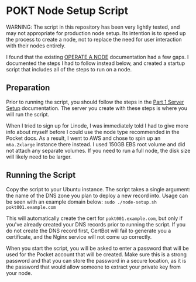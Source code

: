 # POKT Node Setup Script
WARNING: The script in this repository has been very lightly tested, and may not appropriate for production node setup. Its intention is to speed up the process to create a node, not to replace the need for user interaction with their nodes entirely. 

I found that the existing [OPERATE A NODE](https://docs.pokt.network/access-tutorials) documentation had a few gaps. I documented the steps I had to follow instead below, and created a startup script that includes all of the steps to run on a node. 

## Preparation
Prior to running the script, you should follow the steps in the [Part 1 Server Setup](https://docs.pokt.network/access-tutorials/manual-setup-tutorial/part-1-server-setup) documentation. The server you create with these steps is where you will run the script. 

When I tried to sign up for Linode, I was immediately told I had to give more info about myself before I could use the node type recommended in the Pocket docs. As a result, I went to AWS and chose to spin up an `m6a.2xlarge` instance there instead. I used 150GB EBS root volume and did not attach any separate volumes. If you need to run a full node, the disk size will likely need to be larger. 

## Running the Script
Copy the script to your Ubuntu instance. The script takes a single argument: the name of the DNS zone you plan to deploy a new record into. Usage can be seen with an example domain below:
`sudo ./node-setup.sh pokt001.example.com`

This will automatically create the cert for `pokt001.example.com`, but only if you've already created your DNS records prior to running the script. If you do not create the DNS record first, CertBot will fail to generate you a certificate, and the Nginx service will not come up correctly. 

When you start the script, you will be asked to enter a password that will be used for the Pocket account that will be created. Make sure this is a strong password and that you can store the password in a secure location, as it is the password that would allow someone to extract your private key from your node. 

